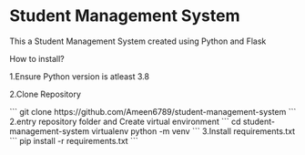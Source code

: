 <h1>Student Management System</h1>
<p>This a Student Management System created using Python and Flask</p>
<p>How to install?</p>
<p>1.Ensure Python version is atleast 3.8</p>
<p>2.Clone Repository</p>
```
git clone https://github.com/Ameen6789/student-management-system
```
2.entry repository folder and Create virtual environment
```
cd student-management-system
virtualenv python -m venv
```
3.Install requirements.txt
```
pip install -r requirements.txt
```
<!-- 4.run flask app
```
py studentmanagement.py  
``` -->
